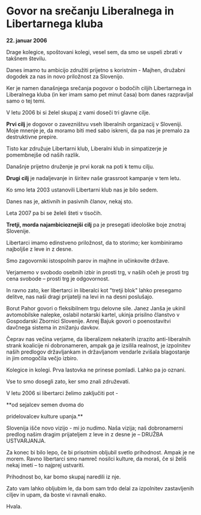 # Govor na srečanju Liberalnega in Libertarnega kluba

**22. januar 2006**

Drage kolegice,
spoštovani kolegi,
vesel sem, da smo se uspeli zbrati v takšnem številu.

Danes imamo tu ambicijo združiti prijetno s koristnim -
Majhen, družabni dogodek za nas in novo priložnost za Slovenijo.

Ker je namen današnjega srečanja pogovor o bodočih ciljih Libertarnega in Liberalnega kluba  (in ker imam samo pet minut časa) bom danes razpravljal samo o tej temi.

V letu 2006 bi si želel skupaj z vami doseči tri glavne cilje.

**Prvi cilj** je dogovor o zavezništvu vseh liberalnih organizacij v Sloveniji. Moje mnenje je, da moramo biti med sabo iskreni, da pa nas je premalo za destruktivne prepire. 

Tisto kar združuje Libertarni klub, Liberalni klub in simpatizerje je pomembnejše od naših razlik. 

Današnje prijetno druženje je prvi korak na poti k temu cilju.

**Drugi cilj** je nadaljevanje in širitev naše grassroot kampanje v tem letu. 

Ko smo leta 2003 ustanovili Libertarni klub nas je bilo sedem.

Danes nas je, aktivnih in pasivnih članov, nekaj sto. 

Leta 2007 pa bi se želeli šteti v tisočih.

**Tretji, morda najambicioznejši cilj** pa je presegati ideološke boje znotraj Slovenije.

Libertarci imamo edinstveno priložnost, da to storimo; ker kombiniramo najboljše z leve in z desne. 

Smo zagovorniki istospolnih parov in majhne in učinkovite države. 

Verjamemo v svobodo osebnih izbir in prosti trg, v naših očeh je prosti trg cena svobode – prosti trg je odgovornost.

In ravno zato, ker libertarci in liberalci kot "tretji blok" lahko presegamo delitve, nas naši dragi prijatelji na levi in na desni poslušajo. 

Borut Pahor govori o fleksibilnem trgu delovne sile.  Janez Janša je ukinil avtomobilske nalepke, oslabil notarski kartel, ukinja prisilno članstvo v Gospodarski Zbornici Slovenije. Anrej Bajuk govori o poenostavitvi davčnega sistema in znižanju davkov. 

Čeprav nas večina verjame, da liberalizem nekaterih izrazito anti-liberalnih strank koalicije ni dobronameren, ampak ga je izsilila realnost, je izpolnitev naših predlogov državljankam in državljanom vendarle zvišala blagostanje in jim omogočila večjo izbiro.

Kolegice in kolegi. Prva lastovka ne prinese pomladi. Lahko pa jo oznani.

Vse to smo dosegli zato, ker smo znali združevati.

V letu 2006 si libertarci želimo zaključiti pot -

**od sejalcev semen dvoma do

pridelovalcev kulture upanja.**

Slovenija išče novo vizijo - mi jo nudimo. Naša vizija; naš dobronamerni predlog našim dragim prijateljem z leve in z desne je  – DRUŽBA USTVARJANJA.

Za konec bi bilo lepo, če bi prisotnim obljubil svetlo prihodnost. Ampak je ne morem. Ravno libertarci smo namreč nosilci kulture, da moraš, če si želiš nekaj imeti – to najprej ustvariti. 

Prihodnost bo, kar bomo skupaj naredili iz nje.

Zato vam lahko obljubim le, da bom sam trdo delal za izpolnitev zastavljenih ciljev  in upam, da boste vi ravnali enako. 

Hvala.